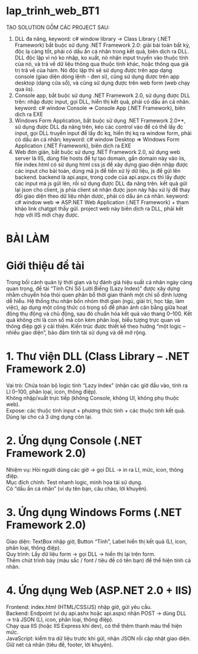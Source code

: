 # lap_trinh_web_BT1  
TẠO SOLUTION GỒM CÁC PROJECT SAU:  
1. DLL đa năng, keyword: c# window library -> Class Library (.NET Framework) bắt buộc sử dụng .NET Framework 2.0: giải bài toán bất kỳ, độc lạ càng tốt, phải có dấu ấn cá nhân trong kết quả, biên dịch ra DLL.   DLL độc lập vì nó ko nhập, ko xuất, nó nhận input truyền vào thuộc tính của nó, và trả về dữ liệu thông qua thuộc tính khác, hoặc thông qua giá trị trả về của hàm. Nó độc lập thì sẽ sử dụng được trên app  dạng console (giao diện dòng lệnh - đen sì), cũng sử dụng được trên app desktop (dạng cửa sổ), và cũng sử dụng được trên web form (web chạy qua iis).  
2. Console app, bắt buộc sử dụng .NET Framework 2.0, sử dụng được DLL trên: nhập được input, gọi DLL, hiển thị kết quả, phải có dấu án cá nhân. keyword: c# window Console => Console App (.NET Framework), biên   dịch ra EXE  
3. Windows Form Application, bắt buộc sử dụng .NET Framework 2.0**, sử dụng được DLL đa năng trên, kéo các control vào để có thể lấy đc input, gọi DLL truyền input để lấy đc kq, hiển thị kq ra window form,   phải có dấu án cá nhân; keyword: c# window Desktop => Windows Form Application (.NET Framework), biên dịch ra EXE  
4. Web đơn giản, bắt buộc sử dụng .NET Framework 2.0, sử dụng web server là IIS, dùng file hosts để tự tạo domain, gắn domain này vào iis, file index.html có sử dụng html css js để xây dựng giao diện nhập   được các input cho bài toán, dùng mã js để tiền xử lý dữ liệu, js để gửi lên backend. backend là api.aspx, trong code của api.aspx.cs thì lấy được các input mà js gửi lên, rồi sử dụng được DLL đa năng trên.  kết quả gửi lại json cho client, js phía client sẽ nhận được json này hậu xử lý để thay đổi giao diện theo dữ liệu nhận dược, phải có dấu án cá nhân. keyword: c# window web => ASP.NET Web Application (.NET  Framework) + tham khảo link chatgpt thầy gửi. project web này biên dịch ra DLL, phải kết hợp với IIS mới chạy được.

# BÀI LÀM
# Giới thiệu đề tài
  Trong bối cảnh quản lý thời gian và tự đánh giá hiệu suất cá nhân ngày càng quan trọng, đề tài “Tính Chỉ Số Lười Biếng (Lazy Index)” được xây dựng nhằm chuyển hóa thói quen phân bổ thời gian thành một chỉ   số định lượng dễ hiểu. Hệ thống thu nhận bốn nhóm thời gian (ngủ, giải trí, học tập, làm việc), áp dụng một công thức có trọng số để phản ánh cân bằng giữa hoạt động thụ động và chủ động, sau đó chuẩn hóa   kết quả vào thang 0–100. Kết quả không chỉ là con số mà còn kèm phân loại, biểu tượng trực quan và thông điệp gợi ý cải thiện. Kiến trúc được thiết kế theo hướng “một logic – nhiều giao diện”, bảo đảm tính  tái sử dụng và dễ mở rộng.  

# 1. Thư viện DLL (Class Library – .NET Framework 2.0)  
Vai trò: Chứa toàn bộ logic tính “Lazy Index” (nhận các giờ đầu vào, tính ra LI 0–100, phân loại, icon, thông điệp).  
Không nhập/xuất trực tiếp (không Console, không UI, không phụ thuộc web).  
Expose: các thuộc tính input + phương thức tính + các thuộc tính kết quả.  
Dùng lại cho cả 3 ứng dụng còn lại.  

# 2. Ứng dụng Console (.NET Framework 2.0)  
Nhiệm vụ: Hỏi người dùng các giờ → gọi DLL → in ra LI, mức, icon, thông điệp.  
Mục đích chính: Test nhanh logic, minh họa tái sử dụng.  
Có “dấu ấn cá nhân” (ví dụ tên bạn, câu chào, lời khuyên).  

# 3. Ứng dụng Windows Forms (.NET Framework 2.0)  
Giao diện: TextBox nhập giờ, Button “Tính”, Label hiển thị kết quả (LI, icon, phân loại, thông điệp).  
Quy trình: Lấy dữ liệu form → gọi DLL → hiển thị lại trên form.  
Thêm chút trình bày (màu sắc / font / tiêu đề có tên bạn) để thể hiện tính cá nhân.  

# 4. Ứng dụng Web (ASP.NET 2.0 + IIS)  
Frontend: index.html (HTML/CSS/JS) nhập giờ, gửi yêu cầu.  
Backend: Endpoint (ví dụ api.ashx hoặc api.aspx) nhận POST → dùng DLL → trả JSON (LI, icon, phân loại, thông điệp).  
Chạy qua IIS (hoặc IIS Express khi dev), có thể thêm thanh màu thể hiện mức.  
JavaScript: kiểm tra dữ liệu trước khi gửi, nhận JSON rồi cập nhật giao diện.  
Giữ nét cá nhân (tiêu đề, footer, lời khuyên).  


























  

